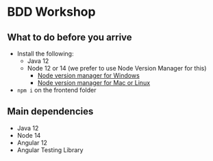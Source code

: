 # BDD Workshop

## What to do before you arrive

* Install the following:
  * Java 12
  * Node 12 or 14 (we prefer to use Node Version Manager for this)
    * [Node version manager for Windows](https://github.com/coreybutler/nvm-windows)
    * [Node version manager for Mac or Linux](https://github.com/nvm-sh/nvm)
* `npm i` on the frontend folder

## Main dependencies

* Java 12
* Node 14
* Angular 12
* Angular Testing Library